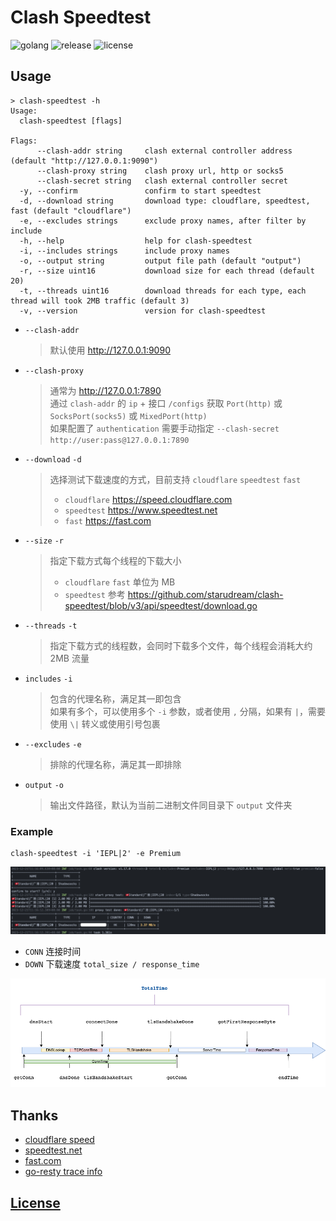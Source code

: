 # Clash Speedtest

![golang](https://img.shields.io/github/actions/workflow/status/starudream/clash-speedtest/golang.yml?style=for-the-badge&logo=github&label=golang)
![release](https://img.shields.io/github/v/release/starudream/clash-speedtest?style=for-the-badge)
![license](https://img.shields.io/github/license/starudream/clash-speedtest?style=for-the-badge)

## Usage

```
> clash-speedtest -h
Usage:
  clash-speedtest [flags]

Flags:
      --clash-addr string     clash external controller address (default "http://127.0.0.1:9090")
      --clash-proxy string    clash proxy url, http or socks5
      --clash-secret string   clash external controller secret
  -y, --confirm               confirm to start speedtest
  -d, --download string       download type: cloudflare, speedtest, fast (default "cloudflare")
  -e, --excludes strings      exclude proxy names, after filter by include
  -h, --help                  help for clash-speedtest
  -i, --includes strings      include proxy names
  -o, --output string         output file path (default "output")
  -r, --size uint16           download size for each thread (default 20)
  -t, --threads uint16        download threads for each type, each thread will took 2MB traffic (default 3)
  -v, --version               version for clash-speedtest
```

- `--clash-addr`
  > 默认使用 http://127.0.0.1:9090

- `--clash-proxy`
  > 通常为 http://127.0.0.1:7890  
  > 通过 `clash-addr` 的 `ip` + 接口 `/configs` 获取 `Port(http)` 或 `SocksPort(socks5)` 或 `MixedPort(http)`  
  > 如果配置了 `authentication` 需要手动指定 `--clash-secret http://user:pass@127.0.0.1:7890`

- `--download` `-d`
  > 选择测试下载速度的方式，目前支持 `cloudflare` `speedtest` `fast`  
  > - `cloudflare` https://speed.cloudflare.com
  > - `speedtest` https://www.speedtest.net
  > - `fast` https://fast.com

- `--size` `-r`
  > 指定下载方式每个线程的下载大小
  > - `cloudflare` `fast` 单位为 MB
  > - `speedtest` 参考 https://github.com/starudream/clash-speedtest/blob/v3/api/speedtest/download.go

- `--threads` `-t`
  > 指定下载方式的线程数，会同时下载多个文件，每个线程会消耗大约 2MB 流量

- `includes` `-i`
  > 包含的代理名称，满足其一即包含  
  > 如果有多个，可以使用多个 `-i` 参数，或者使用 `,` 分隔，如果有 `|`，需要使用 `\|` 转义或使用引号包裹

- `--excludes` `-e`
  > 排除的代理名称，满足其一即排除

- `output` `-o`
  > 输出文件路径，默认为当前二进制文件同目录下 `output` 文件夹

### Example

```shell
clash-speedtest -i 'IEPL|2' -e Premium
```

![test](./docs/test.png)

- `CONN` 连接时间
- `DOWN` 下载速度 `total_size / response_time`

![TraceInfo](./docs/vearne.cc-39953-trace-info.png)

## Thanks

- [cloudflare speed](https://speed.cloudflare.com)
- [speedtest.net](https://www.speedtest.net)
- [fast.com](https://fast.com)
- [go-resty trace info](https://vearne.cc/archives/39953)

## [License](./LICENSE)
